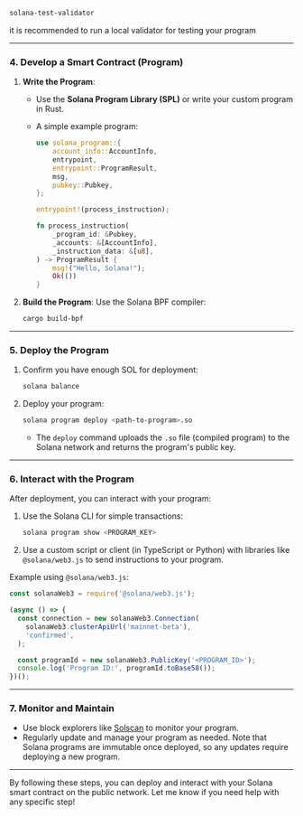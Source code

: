 

```bash
solana-test-validator
```

it is recommended to run a local validator for testing your program





---

### **4. Develop a Smart Contract (Program)**

1. **Write the Program**:

   - Use the **Solana Program Library (SPL)** or write your custom program in Rust.

   - A simple example program:

     ```rust
     use solana_program::{
         account_info::AccountInfo,
         entrypoint,
         entrypoint::ProgramResult,
         msg,
         pubkey::Pubkey,
     };
     
     entrypoint!(process_instruction);
     
     fn process_instruction(
         _program_id: &Pubkey,
         _accounts: &[AccountInfo],
         _instruction_data: &[u8],
     ) -> ProgramResult {
         msg!("Hello, Solana!");
         Ok(())
     }
     ```

2. **Build the Program**: Use the Solana BPF compiler:

   ```bash
   cargo build-bpf
   ```

------

### **5. Deploy the Program**

1. Confirm you have enough SOL for deployment:

   ```bash
   solana balance
   ```

2. Deploy your program:

   ```bash
   solana program deploy <path-to-program>.so
   ```

   - The `deploy` command uploads the `.so` file (compiled program) to the Solana network and returns the program's public key.

------

### **6. Interact with the Program**

After deployment, you can interact with your program:

1. Use the Solana CLI for simple transactions:

   ```bash
   solana program show <PROGRAM_KEY>
   ```

2. Use a custom script or client (in TypeScript or Python) with libraries like `@solana/web3.js` to send instructions to your program.

Example using `@solana/web3.js`:

```javascript
const solanaWeb3 = require('@solana/web3.js');

(async () => {
  const connection = new solanaWeb3.Connection(
    solanaWeb3.clusterApiUrl('mainnet-beta'),
    'confirmed',
  );

  const programId = new solanaWeb3.PublicKey('<PROGRAM_ID>');
  console.log('Program ID:', programId.toBase58());
})();
```

------

### **7. Monitor and Maintain**

- Use block explorers like [Solscan](https://solscan.io/) to monitor your program.
- Regularly update and manage your program as needed. Note that Solana programs are immutable once deployed, so any updates require deploying a new program.

------

By following these steps, you can deploy and interact with your Solana smart contract on the public network. Let me know if you need help with any specific step!

